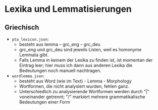 # Lexika und Lemmatisierungen

## Griechisch
* `pta_lexicon.json`: 
    - besteht aus lemma – grc_eng – grc_deu 
    - grc_eng und grc_deu sind jeweils Listen, weil es homonyme Lemmata gibt. 
    - Falls Lemma in keinem der Lexika zu finden ist, ist momentan der Eintrag leer; hier muss ich dann aus anderen Lexika die Bedeutungen noch manuell nachtragen.
* `wordlemma.json`: 
    - besteht aus Word (wie im Text) - Lemma - Morphology
    - Wortformen, die nicht analysiert wurden, fehlen ganz. 
    - Unterschiedlich zu analysierende Wortformen werden durch "|" voneinander getrennt; "/" markiert mehrere grammatikalische Bedeutungen einer Form

